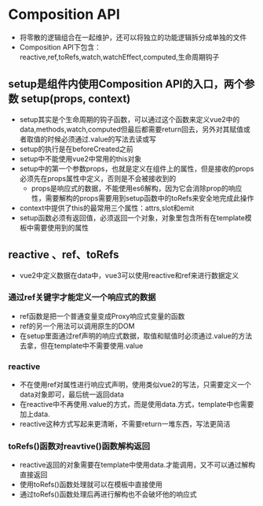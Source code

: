 # Composition API
 - 将零散的逻辑组合在一起维护，还可以将独立的功能逻辑拆分成单独的文件
 - Composition API下包含：reactive,ref,toRefs,watch,watchEffect,computed,生命周期钩子

## setup是组件内使用Composition API的入口，两个参数 setup(props, context) 
  - setup其实是个生命周期的钩子函数，可以通过这个函数来定义vue2中的data,methods,watch,computed但最后都需要return回去，另外对其赋值或者取值的时候必须通过.value的写法去读或写
  - setup的执行是在beforeCreated之前
  - setup中不能使用vue2中常用的this对象
  - setup中的第一个参数props，也就是定义在组件上的属性，但是接收的props必须先在props属性中定义，否则是不会被接收到的
    - props是响应式的数据，不能使用es6解构，因为它会消除prop的响应性，需要解构的props需要用到setup函数中的toRefs来安全地完成此操作
  - context中提供了this的最常用三个属性：attrs,slot和emit
  - setup函数必须有返回值，必须返回一个对象，对象里包含所有在template模板中需要使用到的属性

## reactive 、ref、toRefs
  - vue2中定义数据在data中，vue3可以使用reactive和ref来进行数据定义

### 通过ref关键字才能定义一个响应式的数据
  - ref函数是把一个普通变量变成Proxy响应式变量的函数
  - ref的另一个用法可以调用原生的DOM
  - 在setup里面通过ref声明的响应式数据，取值和赋值时必须通过.value的方法去拿，但在template中不需要使用.value

### reactive
  - 不在使用ref对属性进行响应式声明，使用类似vue2的写法，只需要定义一个data对象即可，最后统一返回data
  - 在reactive中不再使用.value的方式，而是使用data.方式，template中也需要加上data.
  - reactive这种方式写起来更清晰，不需要return一堆东西，写法更简洁

### toRefs()函数对reavtive()函数解构返回
  - reactive返回的对象需要在template中使用data.才能调用，又不可以通过解构直接返回
  - 使用toRefs()函数处理就可以在模板中直接使用
  - 通过toRefs()函数处理后再进行解构也不会破坏他的响应式